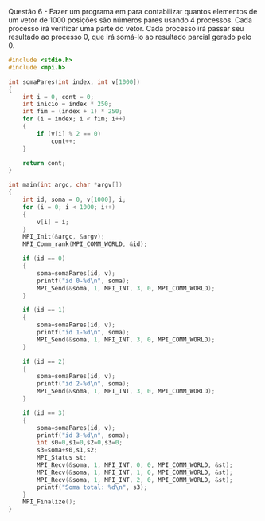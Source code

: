 Questão 6 - Fazer um programa em para contabilizar quantos elementos de um vetor de 1000 posições são números pares usando 4 processos. Cada processo irá verificar uma parte do vetor. Cada processo irá passar seu resultado ao processo 0, que irá somá-lo ao resultado parcial gerado pelo 0.  

```C
#include <stdio.h>
#include <mpi.h>

int somaPares(int index, int v[1000])
{
    int i = 0, cont = 0;
    int inicio = index * 250;
    int fim = (index + 1) * 250;
    for (i = index; i < fim; i++)
    {
        if (v[i] % 2 == 0)
            cont++;
    }

    return cont;
}

int main(int argc, char *argv[])
{
    int id, soma = 0, v[1000], i;
    for (i = 0; i < 1000; i++)
    {
        v[i] = i;
    }
    MPI_Init(&argc, &argv);
    MPI_Comm_rank(MPI_COMM_WORLD, &id);

    if (id == 0)
    {
        soma=somaPares(id, v);
        printf("id 0-%d\n", soma);
        MPI_Send(&soma, 1, MPI_INT, 3, 0, MPI_COMM_WORLD);
    }

    if (id == 1)
    {
        soma=somaPares(id, v);
        printf("id 1-%d\n", soma);
        MPI_Send(&soma, 1, MPI_INT, 3, 0, MPI_COMM_WORLD);
    }

    if (id == 2)
    {
        soma=somaPares(id, v);
        printf("id 2-%d\n", soma);
        MPI_Send(&soma, 1, MPI_INT, 3, 0, MPI_COMM_WORLD);
    }

    if (id == 3)
    {
        soma=somaPares(id, v);
        printf("id 3-%d\n", soma);
        int s0=0,s1=0,s2=0,s3=0;
        s3=soma+s0,s1,s2;
        MPI_Status st;
        MPI_Recv(&soma, 1, MPI_INT, 0, 0, MPI_COMM_WORLD, &st);
        MPI_Recv(&soma, 1, MPI_INT, 1, 0, MPI_COMM_WORLD, &st);
        MPI_Recv(&soma, 1, MPI_INT, 2, 0, MPI_COMM_WORLD, &st);
        printf("Soma total: %d\n", s3);
    }
    MPI_Finalize();
}
```
